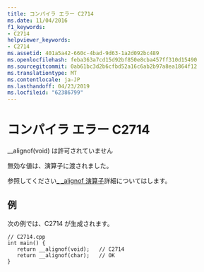 ```yaml
---
title: コンパイラ エラー C2714
ms.date: 11/04/2016
f1_keywords:
- C2714
helpviewer_keywords:
- C2714
ms.assetid: 401a5a42-660c-4bad-9d63-1a2d092bc489
ms.openlocfilehash: feba363a7cd15d92bf850e8cba457ff310d15490
ms.sourcegitcommit: 0ab61bc3d2b6cfbd52a16c6ab2b97a8ea1864f12
ms.translationtype: MT
ms.contentlocale: ja-JP
ms.lasthandoff: 04/23/2019
ms.locfileid: "62386799"
---
```

# <a name="compiler-error-c2714"></a>コンパイラ エラー C2714

__alignof(void) は許可されていません

無効な値は、演算子に渡されました。

参照してください[_ _alignof 演算子](../../cpp/alignof-operator.md)詳細についてはします。

## <a name="example"></a>例

次の例では、C2714 が生成されます。

```
// C2714.cpp
int main() {
   return __alignof(void);   // C2714
   return __alignof(char);   // OK
}
```